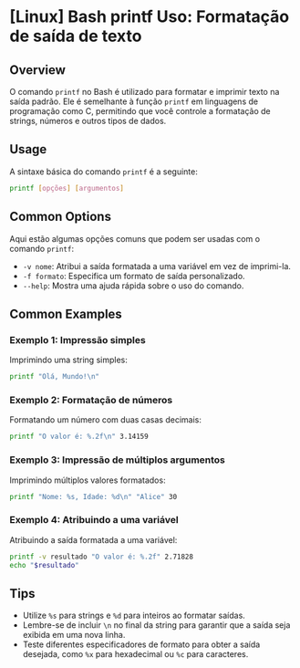 # [Linux] Bash printf Uso: Formatação de saída de texto

## Overview
O comando `printf` no Bash é utilizado para formatar e imprimir texto na saída padrão. Ele é semelhante à função `printf` em linguagens de programação como C, permitindo que você controle a formatação de strings, números e outros tipos de dados.

## Usage
A sintaxe básica do comando `printf` é a seguinte:

```bash
printf [opções] [argumentos]
```

## Common Options
Aqui estão algumas opções comuns que podem ser usadas com o comando `printf`:

- `-v nome`: Atribui a saída formatada a uma variável em vez de imprimi-la.
- `-f formato`: Especifica um formato de saída personalizado.
- `--help`: Mostra uma ajuda rápida sobre o uso do comando.

## Common Examples

### Exemplo 1: Impressão simples
Imprimindo uma string simples:
```bash
printf "Olá, Mundo!\n"
```

### Exemplo 2: Formatação de números
Formatando um número com duas casas decimais:
```bash
printf "O valor é: %.2f\n" 3.14159
```

### Exemplo 3: Impressão de múltiplos argumentos
Imprimindo múltiplos valores formatados:
```bash
printf "Nome: %s, Idade: %d\n" "Alice" 30
```

### Exemplo 4: Atribuindo a uma variável
Atribuindo a saída formatada a uma variável:
```bash
printf -v resultado "O valor é: %.2f" 2.71828
echo "$resultado"
```

## Tips
- Utilize `%s` para strings e `%d` para inteiros ao formatar saídas.
- Lembre-se de incluir `\n` no final da string para garantir que a saída seja exibida em uma nova linha.
- Teste diferentes especificadores de formato para obter a saída desejada, como `%x` para hexadecimal ou `%c` para caracteres.